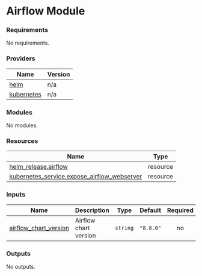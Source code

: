 # Airflow Module

### Requirements

No requirements.

### Providers

| Name | Version |
|------|---------|
| <a name="provider_helm"></a> [helm](#provider\_helm) | n/a |
| <a name="provider_kubernetes"></a> [kubernetes](#provider\_kubernetes) | n/a |

### Modules

No modules.

### Resources

| Name | Type |
|------|------|
| [helm_release.airflow](https://registry.terraform.io/providers/hashicorp/helm/latest/docs/resources/release) | resource |
| [kubernetes_service.expose_airflow_webserver](https://registry.terraform.io/providers/hashicorp/kubernetes/latest/docs/resources/service) | resource |

### Inputs

| Name | Description | Type | Default | Required |
|------|-------------|------|---------|:--------:|
| <a name="input_airflow_chart_version"></a> [airflow\_chart\_version](#input\_airflow\_chart\_version) | Airflow chart version | `string` | `"8.8.0"` | no |

### Outputs

No outputs.
